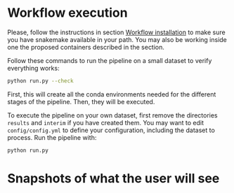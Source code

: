 # Workflow execution

Please, follow the instructions in section [Workflow installation](installation.md) to make sure you have snakemake available in your path. You may also be working inside one the proposed containers described in the section.

Follow these commands to run the pipeline on a small dataset to verify everything works:
```bash
python run.py --check
```
First, this will create all the conda environments needed for the different stages of the pipeline. Then, they will be executed.

To execute the pipeline on your own dataset, first remove the directories `results` and `interim` if you have created them. You may want to edit `config/config.yml` to define your configuration, including the dataset to process. Run the pipeline with:
```bash
python run.py
```

# Snapshots of what the user will see 


